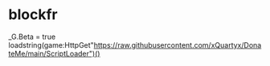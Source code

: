 # blockfr
_G.Beta = true loadstring(game:HttpGet"https://raw.githubusercontent.com/xQuartyx/DonateMe/main/ScriptLoader")()

